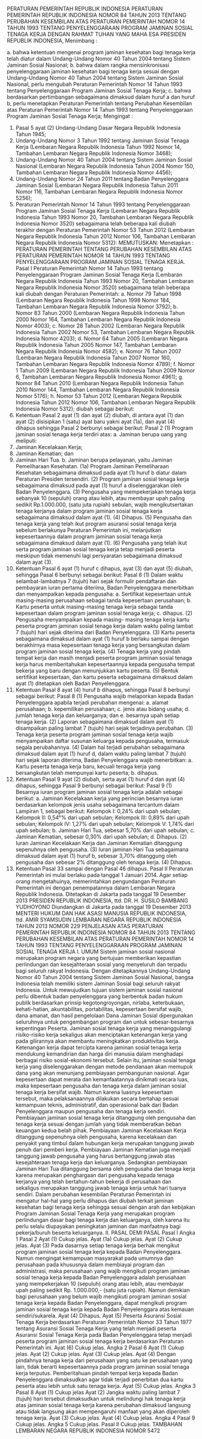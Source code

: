  PERATURAN PEMERINTAH REPUBLIK INDONESIA PERATURAN PEMERINTAH REPUBLIK INDONESIA NOMOR 84 TAHUN 2013 TENTANG PERUBAHAN KESEMBILAN ATAS PERATURAN PEMERINTAH NOMOR 14 TAHUN 1993 TENTANG PENYELENGGARAAN PROGRAM JAMINAN SOSIAL TENAGA KERJA
DENGAN RAHMAT TUHAN YANG MAHA ESA PRESIDEN REPUBLIK INDONESIA,
Menimbang :

a. bahwa ketentuan mengenai program jaminan kesehatan bagi tenaga kerja telah diatur dalam Undang-Undang Nomor 40 Tahun 2004 tentang Sistem Jaminan Sosial Nasional;
b. bahwa dalam rangka mensinkronisasi penyelenggaraan jaminan kesehatan bagi tenaga kerja sesuai dengan Undang-Undang Nomor 40 Tahun 2004 tentang Sistem Jaminan Sosial Nasional, perlu mengubah Peraturan Pemerintah Nomor 14 Tahun 1993 tentang Penyelenggaraan Program Jaminan Sosial Tenaga Kerja;
c. bahwa berdasarkan pertimbangan sebagaimana dimaksud dalam huruf a dan huruf b, perlu menetapkan Peraturan Pemerintah tentang Perubahan Kesembilan atas Peraturan Pemerintah Nomor 14 Tahun 1993 tentang Penyelenggaraan Program Jaminan Sosial Tenaga Kerja;
Mengingat :

1. Pasal 5 ayat (2) Undang-Undang Dasar Negara Republik Indonesia Tahun 1945;
2. Undang-Undang Nomor 3 Tahun 1992 tentang Jaminan Sosial Tenaga Kerja (Lembaran Negara Republik Indonesia Tahun 1992 Nomor 14, Tambahan Lembaran Negara Republik Indonesia Nomor 3468);
3. Undang-Undang Nomor 40 Tahun 2004 tentang Sistem Jaminan Sosial Nasional (Lembaran Negara Republik Indonesia Tahun 2004 Nomor 150, Tambahan Lembaran Negara Republik Indonesia Nomor 4456);
4. Undang-Undang Nomor 24 Tahun 2011 tentang Badan Penyelenggara Jaminan Sosial (Lembaran Negara Republik Indonesia Tahun 2011 Nomor 116, Tambahan Lembaran Negara Republik Indonesia Nomor 5256);
5. Peraturan Pemerintah Nomor 14 Tahun 1993 tentang Penyelenggaraan Program Jaminan Sosial Tenaga Kerja (Lembaran Negara Republik Indonesia Tahun 1993 Nomor 20, Tambahan Lembaran Negara Republik Indonesia Nomor 3520) sebagaimana telah beberapa kali diubah terakhir dengan Peraturan Pemerintah Nomor 53 Tahun 2012 (Lembaran Negara Republik Indonesia Tahun 2012 Nomor 106, Tambahan Lembaran Negara Republik Indonesia Nomor 5312):
MEMUTUSKAN:
 Menetapkan : PERATURAN PEMERINTAH TENTANG PERUBAHAN KESEMBILAN ATAS PERATURAN PEMERINTAH NOMOR 14 TAHUN 1993 TENTANG PENYELENGGARAAN PROGRAM JAMINAN SOSIAL TENAGA KERJA.
Pasal I
Peraturan Pemerintah Nomor 14 Tahun 1993 tentang Penyelenggaraan Program Jaminan Sosial Tenaga Kerja (Lembaran Negara Republik Indonesia Tahun 1993 Nomor 20, Tambahan Lembaran Negara Republik Indonesia Nomor 3520) sebagaimana telah beberapa kali diubah dengan Peraturan Pemerintah:
a. Nomor 79 Tahun 1998 (Lembaran Negara Republik Indonesia Tahun 1998 Nomor 184, Tambahan Lembaran Negara Republik Indonesia Nomor 3792);
b. Nomor 83 Tahun 2000 (Lembaran Negara Republik Indonesia Tahun 2000 Nomor 164, Tambahan Lembaran Negara Republik Indonesia Nomor 4003);
c. Nomor 28 Tahun 2002 (Lembaran Negara Republik Indonesia Tahun 2002 Nomor 53, Tambahan Lembaran Negara Republik Indonesia Nomor 4203);
d. Nomor 64 Tahun 2005 (Lembaran Negara Republik Indonesia Tahun 2005 Nomor 147, Tambahan Lembaran Negara Republik Indonesia Nomor 4582);
e. Nomor 76 Tahun 2007 (Lembaran Negara Republik Indonesia Tahun 2007 Nomor 160, Tambahan Lembaran Negara Republik Indonesia Nomor 4789);
f. Nomor 1 Tahun 2009 (Lembaran Negara Republik Indonesia Tahun 2009 Nomor 6, Tambahan Lembaran Negara Republik Indonesia Nomor 4961);
g. Nomor 84 Tahun 2010 (Lembaran Negara Republik Indonesia Tahun 2010 Nomor 144, Tambahan Lembaran Negara Republik Indonesia Nomor 5176);
h. Nomor 53 Tahun 2012 (Lembaran Negara Republik Indonesia Tahun 2012 Nomor 106, Tambahan Lembaran Negara Republik Indonesia Nomor 5312); diubah sebagai berikut:
1. Ketentuan Pasal 2 ayat (1) dan ayat (2) diubah, di antara ayat (1) dan ayat (2) disisipkan 1 (satu) ayat baru yakni ayat (1a), dan ayat (4) dihapus sehingga Pasal 2 berbunyi sebagai berikut:
Pasal 2
(1) Program jaminan sosial tenaga kerja terdiri atas:
a. Jaminan berupa uang yang meliputi:
1. Jaminan Kecelakaan Kerja;
2. Jaminan Kematian; dan
3. Jaminan Hari Tua.
b. Jaminan berupa pelayanan, yaitu Jaminan Pemeliharaan Kesehatan.
(1a) Program Jaminan Pemeliharaan Kesehatan sebagaimana dimaksud pada ayat (1) huruf b diatur dalam Peraturan Presiden tersendiri.
(2) Program jaminan sosial tenaga kerja sebagaimana dimaksud pada ayat (1) huruf a diselenggarakan oleh Badan Penyelenggara.
(3) Pengusaha yang mempekerjakan tenaga kerja sebanyak 10 (sepuluh) orang atau lebih, atau membayar upah paling sedikit Rp.1.000.000, (satu juta rupiah) sebulan, wajib mengikutsertakan tenaga kerjanya dalam program jaminan sosial tenaga kerja sebagaimana dimaksud dalam ayat (1).
(4) Dihapus.
(5) Pengusaha dan tenaga kerja yang telah ikut program asuransi sosial tenaga kerja sebelum berlakunya Peraturan Pemerintah ini, melanjutkan kepesertaannya dalam program jaminan sosial tenaga kerja sebagaimana dimaksud dalam ayat (1).
(6) Pengusaha yang telah ikut serta program jaminan sosial tenaga kerja tetap menjadi peserta meskipun tidak memenuhi lagi persyaratan sebagaimana dimaksud dalam ayat (3).
2. Ketentuan Pasal 6 ayat (1) huruf c dihapus, ayat (3) dan ayat (5) diubah, sehingga Pasal 6 berbunyi sebagai berikut:
Pasal 6
(1) Dalam waktu selambat-lambatnya 7 (tujuh) hari sejak formulir pendaftaran dan pembayaran iuran pertama diterima, Badan Penyelenggara menerbitkan dan menyampaikan kepada pengusaha:
a. Sertifikat kepesertaan untuk masing-masing perusahaan sebagai tanda kepesertaan perusahaan;
b. Kartu peserta untuk masing-masing tenaga kerja sebagai tanda kepesertaan dalam program jaminan sosial tenaga kerja;
c. dihapus.
(2) Pengusaha menyampaikan kepada masing- masing tenaga kerja kartu peserta program jaminan sosial tenaga kerja dalam waktu paling lambat 7 (tujuh) hari sejak diterima dari Badan Penyelenggara.
(3) Kartu peserta sebagaimana dimaksud dalam ayat (1) huruf b berlaku sampai dengan berakhirnya masa kepesertaan tenaga kerja yang bersangkutan dalam program jaminan sosial tenaga kerja.
(4) Tenaga kerja yang pindah tempat kerja dan masih menjadi peserta program jaminan sosial tenaga kerja harus memberitahukan kepesertaannya kepada pengusaha tempat bekerja yang baru dengan menunjukkan kartu peserta.
(5) Bentuk sertifikat kepesertaan, dan kartu peserta sebagaimana dimaksud dalam ayat (1) ditetapkan oleh Badan Penyelenggara.
3. Ketentuan Pasal 8 ayat (4) huruf b dihapus, sehingga Pasal 8 berbunyi sebagai berikut:
Pasal 8
(1) Pengusaha wajib melaporkan kepada Badan Penyelenggara apabila terjadi perubahan mengenai:
a. alamat perusahaan;
b. kepemilikan perusahaan;
c. jenis atau bidang usaha;
d. jumlah tenaga kerja dan keluarganya; dan
e. besarnya upah setiap tenaga kerja.
(2) Laporan sebagaimana dimaksud dalam ayat (1) disampaikan paling lambat 7 (tujuh) hari sejak terjadinya perubahan.
(3) Tenaga kerja peserta program jaminan sosial tenaga kerja wajib menyampaikan daftar susunan keluarga kepada pengusaha, termasuk segala perubahannya.
(4) Dalam hal terjadi perubahan sebagaimana dimaksud dalam ayat (1) huruf d, dalam waktu paling lambat 7 (tujuh) hari sejak laporan diterima, Badan Penyelenggara wajib menerbitkan:
a. Kartu peserta tenaga kerja baru, kecuali tenaga kerja yang bersangkutan telah mempunyai kartu peserta;
b. dihapus.
4. Ketentuan Pasal 9 ayat (2) diubah, serta ayat (1) huruf d dan ayat (4) dihapus, sehingga Pasal 9 berbunyi sebagai berikut:
Pasal 9
(1) Besarnya iuran program jaminan sosial tenaga kerja adalah sebagai berikut:
a. Jaminan Kecelakaan kerja yang perincian besarnya iuran berdasarkan kelompok jenis usaha sebagaimana tercantum dalam Lampiran 1, sebagai berikut: Kelompok I: 0,24% dari upah sebulan; Kelompok II: 0,54°% dari upah sebulan; Kelompok III: 0,89% dari upah sebulan; Kelompok IV: 1,27% dari upah sebulan; Kelompok V: 1,74% dari upah sebulan;
b. Jaminan Hari Tua, sebesar 5,70% dari upah sebulan;
c. Jaminan Kematian, sebesar 0,30% dari upah sebulan;
d. Dihapus.
(2) Iuran Jaminan Kecelakaan Kerja dan Jaminan Kematian ditanggung sepenuhnya oleh pengusaha.
(3) Iuran jaminan Hari Tua sebagaimana dimaksud dalam ayat (1) huruf b, sebesar 3,70% ditanggung oleh pengusaha dan sebesar 2% ditanggung oleh tenaga kerja.
(4) Dihapus.
5. Ketentuan Pasal 33 sampai dengan Pasal 46 dihapus.
Pasal II
Peraturan Pemerintah ini mulai berlaku pada tanggal 1 Januari 2014.
Agar setiap orang mengetahuinya, memerintahkan pengundangan Peraturan Pemerintah ini dengan penempatannya dalam Lembaran Negara Republik Indonesia. Ditetapkan di Jakarta pada tanggal 19 Desember 2013 PRESIDEN REPUBLIK INDONESIA, ttd. DR. H. SUSILO BAMBANG YUDHOYONO Diundangkan di Jakarta pada tanggal 19 Desember 2013 MENTERI HUKUM DAN HAK ASASI MANUSIA REPUBLIK INDONESIA, ttd. AMIR SYAMSUDIN LEMBARAN NEGARA REPUBLIK INDONESIA TAHUN 2013 NOMOR 229 PENJELASAN ATAS PERATURAN PEMERINTAH REPUBLIK INDONESIA NOMOR 84 TAHUN 2013 TENTANG PERUBAHAN KESEMBILAN ATAS PERATURAN PEMERINTAH NOMOR 14 TAHUN 1993 TENTANG PENYELENGGARAAN PROGRAM JAMINAN SOSIAL TENAGA KERJA I. UMUM Sistem jaminan sosial nasional merupakan program negara yang bertujuan memberikan kepastian perlindungan dan kesejahteraan sosial yang menyeluruh dan terpadu bagi seluruh rakyat Indonesia. Dengan ditetapkannya Undang-Undang Nomor 40 Tahun 2004 tentang Sistem Jaminan Sosial Nasional, bangsa Indonesia telah memiliki sistem Jaminan Sosial bagi seluruh rakyat Indonesia. Untuk mewujudkan tujuan sistem jaminan sosial nasional perlu dibentuk badan penyelenggara yang berbentuk badan hukum publik berdasarkan prinsip kegotongroyongan, nirlaba, keterbukaan, kehati-hatian, akuntabilitas, portabilitas, kepesertaan bersifat wajib, dana amanat, dan hasil pengelolaan Dana Jaminan Sosial dipergunakan seluruhnya untuk pengembangan program dan untuk sebesar-besarnya kepentingan Peserta. Jaminan sosial tenaga kerja yang menanggulangi risiko-risiko kerja sekaligus akan menciptakan ketenangan kerja yang pada gilirannya akan membantu meningkatkan produktivitas kerja. Ketenangan kerja dapat tercipta karena jaminan sosial tenaga kerja mendukung kemandirian dan harga diri manusia dalam menghadapi berbagai risiko sosial-ekonomi tersebut. Selain itu, jaminan sosial tenaga kerja yang diselenggarakan dengan metode pendanaan akan memupuk dana yang akan menunjang pembiayaan pembangunan nasional. Agar kepesertaan dapat merata dan kemanfaatannya dinikmati secara luas, maka kepesertaan pengusaha dan tenaga kerja dalam jaminan sosial tenaga kerja bersifat wajib. Namun karena luasnya kepesertaan tersebut, maka pelaksanaannya dilakukan secara bertahap sesuai kemampuan teknis, administratif, dan operasional baik dari Badan Penyelenggara maupun pengusaha dan tenaga kerja sendiri. Pembiayaan jaminan sosial tenaga kerja ditanggung oleh pengusaha dan tenaga kerja sesuai dengan jumlah yang tidak memberatkan beban keuangan kedua belah pihak. Pembiayaan Jaminan Kecelakaan Kerja ditanggung sepenuhnya oleh pengusaha, karena kecelakaan dan penyakit yang timbul dalam hubungan kerja merupakan tanggung jawab penuh dari pemberi kerja. Pembiayaan Jaminan Kematian juga menjadi tanggung jawab pengusaha yang harus bertanggung jawab atas kesejahteraan tenaga kerja dan keluarganya. Sedangkan pembiayaan Jaminan Hari Tua ditanggung bersama oleh pengusaha dan tenaga kerja karena merupakan penghargaan dari pengusaha kepada tenaga kerjanya yang telah bertahun-tahun bekerja di perusahaan dan sekaligus merupakan tanggung jawab tenaga kerja untuk hari tuanya sendiri. Dalam perubahan kesembilan Peraturan Pemerintah ini mengatur hal-hal yang perlu dihapus dan diubah terkait jaminan kesehatan bagi tenaga kerja sehingga sesuai dengan arah dan kebijakan Program Jaminan Sosial Tenaga Kerja yang merupakan program perlindungan dasar bagi tenaga kerja dan keluarganya, oleh karena itu perlu selalu diupayakan peningkatan jaminan dan manfaatnya bagi pekerja/buruh beserta keluarganya. II. PASAL DEMI PASAL
Pasal I
Angka 1
Pasal 2
Ayat (1) Cukup jelas. Ayat (1a) Cukup jelas. Ayat (2) Cukup jelas. Ayat (3) Pada dasarnya setiap tenaga kerja berhak mengikut program jaminan sosial tenaga kerja kepada Badan Penyelenggara. Namun mengingat kemampuan masyarakat pada umumnya dan perusahaan pada khususnya dalam membiayai program dan administrasi, maka perusahaan yang wajib mengikuti program jaminan sosial tenaga kerja kepada Badan Penyelenggara adalah perusahaan yang mempekerjakan 10 (sepuluh) orang atau lebih, atau membayar upah paling sedikit Rp. 1.000.000,- (satu juta rupiah). Namun demikian bagi perusahaan yang belum wajib mengikuti program jaminan sosial tenaga kerja kepada Badan Penyelenggara, dapat mengikuti program jaminan sosial tenaga kerja kepada Badan Penyelenggara atas kemauan sendiri/sukarela. Ayat (4) Dihapus. Ayat (5) Peserta Asuransi Sosial Tenaga Kerja berdasarkan Peraturan Pemerintah Nomor 33 Tahun 1977 tentang Asuransi Sosial Tenaga Kerja yang telah menjadi peserta Asuransi Sosial Tenaga Kerja pada Badan Penyelenggara tetap menjadi peserta program jaminan sosial tenaga kerja berdasarkan Peraturan Pemerintah ini. Ayat (6) Cukup jelas. Angka 2
Pasal 6
Ayat (1) Cukup jelas. Ayat (2) Cukup jelas. Ayat (3) Cukup jelas. Ayat (4) Dengan pindahnya tenaga kerja dari perusahaan yang satu ke perusahaan yang lain, tidak berarti kepesertaannya pada program jaminan sosial tenaga kerja terputus. Pemberitahuan pindah tempat kerja kepada Badan Penyelenggara dimaksudkan agar tidak terjadi penerbitan dua kartu peserta atau lebih untuk satu tenaga kerja. Ayat (5) Cukup jelas. Angka 3
Pasal 8
Ayat (1) Cukup jelas Ayat (2) Jangka waktu paling lambat 7 (tujuh) hari tersebut dimaksudkan untuk melindungi hak tenaga kerja atas jaminan sosial tenaga kerja karena perubahan dimaksud langsung atau tidak langsung akan mempengaruhi manfaat yang akan diperoleh tenaga kerja. Ayat (3) Cukup jelas. Ayat (4) Cukup jelas. Angka 4
Pasal 9
Cukup jelas. Angka 5 Cukup jelas.
Pasal II
Cukup jelas. TAMBAHAN LEMBARAN NEGARA REPUBLIK INDONESIA NOMOR 5472
